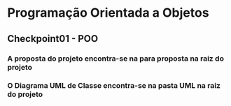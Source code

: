 # Programação Orientada a Objetos

## Checkpoint01 - POO

### A proposta do projeto encontra-se na para proposta na raiz do projeto
### O Diagrama UML de Classe encontra-se na pasta UML na raiz do projeto


